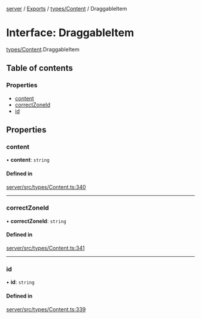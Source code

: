 [server](../README.md) / [Exports](../modules.md) / [types/Content](../modules/types_Content.md) / DraggableItem

# Interface: DraggableItem

[types/Content](../modules/types_Content.md).DraggableItem

## Table of contents

### Properties

- [content](types_Content.DraggableItem.md#content)
- [correctZoneId](types_Content.DraggableItem.md#correctzoneid)
- [id](types_Content.DraggableItem.md#id)

## Properties

### content

• **content**: `string`

#### Defined in

[server/src/types/Content.ts:340](https://github.com/niklas-joh/french-learning-platform/blob/f88c80a984d39a715bd427891d156cc94cff3831/server/src/types/Content.ts#L340)

___

### correctZoneId

• **correctZoneId**: `string`

#### Defined in

[server/src/types/Content.ts:341](https://github.com/niklas-joh/french-learning-platform/blob/f88c80a984d39a715bd427891d156cc94cff3831/server/src/types/Content.ts#L341)

___

### id

• **id**: `string`

#### Defined in

[server/src/types/Content.ts:339](https://github.com/niklas-joh/french-learning-platform/blob/f88c80a984d39a715bd427891d156cc94cff3831/server/src/types/Content.ts#L339)
